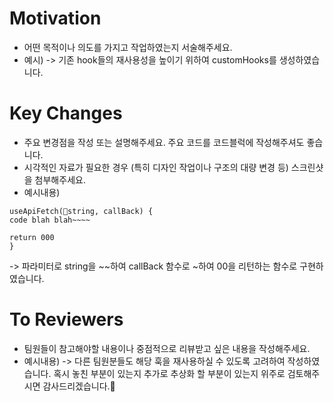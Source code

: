 # Motivation
- 어떤 목적이나 의도를 가지고 작업하였는지 서술해주세요.
- 예시)
-> 기존 hook들의 재사용성을 높이기 위하여 customHooks를 생성하였습니다. 


# Key Changes
- 주요 변경점을 작성 또는 설명해주세요. 주요 코드를 코드블럭에 작성해주셔도 좋습니다.
- 시각적인 자료가 필요한 경우 (특히 디자인 작업이나 구조의 대량 변경 등) 스크린샷을 첨부해주세요.
- 예시내용)
  
```
useApiFetch(string, callBack) {
code blah blah~~~~

return 000
}
```
-> 파라미터로 string을 ~~하여 callBack 함수로 ~하여 00을 리턴하는 함수로 구현하였습니다. 


# To Reviewers
- 팀원들이 참고해야할 내용이나 중점적으로 리뷰받고 싶은 내용을 작성해주세요.
- 예시내용) 
-> 다른 팀원분들도 해당 훅을 재사용하실 수 있도록 고려하여 작성하였습니다. 혹시 놓친 부분이 있는지
추가로 추상화 할 부분이 있는지 위주로 검토해주시면 감사드리겠습니다.🙏 

